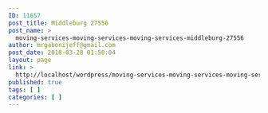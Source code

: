 ```yaml
---
ID: 11657
post_title: Middleburg 27556
post_name: >
  moving-services-moving-services-moving-services-middleburg-27556
author: mrgabonijeff@gmail.com
post_date: 2018-03-28 01:50:04
layout: page
link: >
  http://localhost/wordpress/moving-services-moving-services-moving-services-middleburg-27556/
published: true
tags: [ ]
categories: [ ]
---
```

